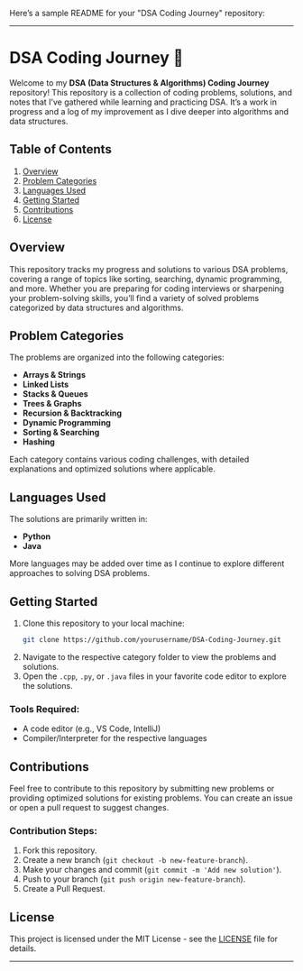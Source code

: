 Here’s a sample README for your "DSA Coding Journey" repository:

---

# DSA Coding Journey 🚀

Welcome to my **DSA (Data Structures & Algorithms) Coding Journey** repository! This repository is a collection of coding problems, solutions, and notes that I’ve gathered while learning and practicing DSA. It’s a work in progress and a log of my improvement as I dive deeper into algorithms and data structures.

## Table of Contents

1. [Overview](#overview)
2. [Problem Categories](#problem-categories)
3. [Languages Used](#languages-used)
4. [Getting Started](#getting-started)
5. [Contributions](#contributions)
6. [License](#license)

## Overview

This repository tracks my progress and solutions to various DSA problems, covering a range of topics like sorting, searching, dynamic programming, and more. Whether you are preparing for coding interviews or sharpening your problem-solving skills, you’ll find a variety of solved problems categorized by data structures and algorithms.

## Problem Categories

The problems are organized into the following categories:

- **Arrays & Strings**
- **Linked Lists**
- **Stacks & Queues**
- **Trees & Graphs**
- **Recursion & Backtracking**
- **Dynamic Programming**
- **Sorting & Searching**
- **Hashing**
  
Each category contains various coding challenges, with detailed explanations and optimized solutions where applicable.

## Languages Used

The solutions are primarily written in:
- **Python**
- **Java**

More languages may be added over time as I continue to explore different approaches to solving DSA problems.

## Getting Started

1. Clone this repository to your local machine:
    ```bash
    git clone https://github.com/yourusername/DSA-Coding-Journey.git
    ```
2. Navigate to the respective category folder to view the problems and solutions.
3. Open the `.cpp`, `.py`, or `.java` files in your favorite code editor to explore the solutions.

### Tools Required:
- A code editor (e.g., VS Code, IntelliJ)
- Compiler/Interpreter for the respective languages

## Contributions

Feel free to contribute to this repository by submitting new problems or providing optimized solutions for existing problems. You can create an issue or open a pull request to suggest changes.

### Contribution Steps:
1. Fork this repository.
2. Create a new branch (`git checkout -b new-feature-branch`).
3. Make your changes and commit (`git commit -m 'Add new solution'`).
4. Push to your branch (`git push origin new-feature-branch`).
5. Create a Pull Request.

## License

This project is licensed under the MIT License - see the [LICENSE](LICENSE) file for details.

---
